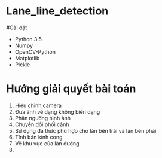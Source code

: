 # Lane_line_detection
#Cài đặt 
* Python 3.5
* Numpy
* OpenCV-Python
* Matplotlib
* Pickle


# Hướng giải quyết bài toán
1. Hiệu chỉnh camera
2. Đưa ảnh về dạng không biến dạng
3. Phân ngưỡng hình ảnh 
4. Chuyển đổi phối cảnh 
5. Sử dụng đa thức phù hợp cho làn bên trái và làn bên phải 
6. Tính bán kính cong 
7. Vẽ khu vực của làn đường 
8. 
